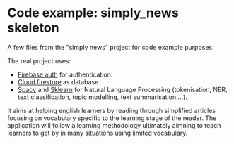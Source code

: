 # Code example: simply_news skeleton

A few files from the "simply news" project for code example purposes. 

The real project uses:
- [Firebase auth](https://pub.dev/packages/firebase_auth) for authentication.
- [Cloud firestore](https://cloud.google.com/firestore/) as database.
- [Spacy](https://spacy.io/) and [Sklearn](https://scikit-learn.org/stable/index.html) for Natural Language Processing (tokenisation, NER, text classification, topic modelling, text summarisation,...).

It aims at helping english learners by reading through simplified articles focusing on vocabulary specific to the learning stage of the reader. The application will follow a learning methodology ultimately aimning to teach learners to get by in many situations using limited vocabulary.
